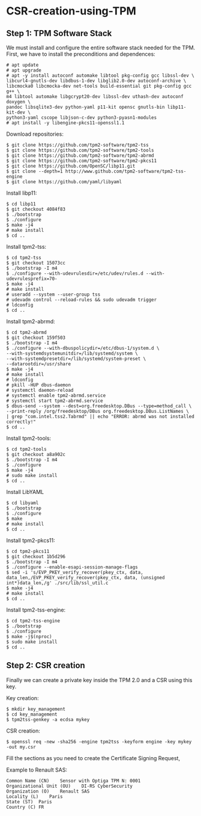 # CSR-creation-using-TPM
## Step 1: TPM Software Stack
We must install and configure the entire software stack needed for the TPM. First, we have to
install the preconditions and dependences:
```
# apt update
# apt upgrade
# apt -y install autoconf automake libtool pkg-config gcc libssl-dev \
libcurl4-gnutls-dev libdbus-1-dev libglib2.0-dev autoconf-archive \
libcmocka0 libcmocka-dev net-tools build-essential git pkg-config gcc g++ \
m4 libtool automake libgcrypt20-dev libssl-dev uthash-dev autoconf doxygen \
pandoc libsqlite3-dev python-yaml p11-kit opensc gnutls-bin libp11-kit-dev \
python3-yaml cscope libjson-c-dev python3-pyasn1-modules
# apt install -y libengine-pkcs11-openssl1.1
```
Download repositories:
```
$ git clone https://github.com/tpm2-software/tpm2-tss
$ git clone https://github.com/tpm2-software/tpm2-tools
$ git clone https://github.com/tpm2-software/tpm2-abrmd
$ git clone https://github.com/tpm2-software/tpm2-pkcs11
$ git clone https://github.com/OpenSC/libp11.git
$ git clone --depth=1 http://www.github.com/tpm2-software/tpm2-tss-engine
$ git clone https://github.com/yaml/libyaml
```
Install libp11:
```
$ cd libp11
$ git checkout 4084f83
$ ./bootstrap
$ ./configure
$ make -j4
# make install
$ cd ..
```
Install tpm2-tss:
```
$ cd tpm2-tss
$ git checkout 15073cc
$ ./bootstrap -I m4
$ ./configure --with-udevrulesdir=/etc/udev/rules.d --with-udevrulesprefix=70-
$ make -j4
# make install
# useradd --system --user-group tss
# udevadm control --reload-rules && sudo udevadm trigger
# ldconfig
$ cd ..
```
Install tpm2-abrmd:
```
$ cd tpm2-abrmd
$ git checkout 159f503
$ ./bootstrap -I m4
$ ./configure --with-dbuspolicydir=/etc/dbus-1/system.d \
--with-systemdsystemunitdir=/lib/systemd/system \
--with-systemdpresetdir=/lib/systemd/system-preset \
--datarootdir=/usr/share
$ make -j4
# make install
# ldconfig
# pkill -HUP dbus-daemon
# systemctl daemon-reload
# systemctl enable tpm2-abrmd.service
# systemctl start tpm2-abrmd.service
$ dbus-send --system --dest=org.freedesktop.DBus --type=method_call \
--print-reply /org/freedesktop/DBus org.freedesktop.DBus.ListNames \
| grep "com.intel.tss2.Tabrmd" || echo "ERROR: abrmd was not installed
correctly!"
$ cd ..
```
Install tpm2-tools:
```
$ cd tpm2-tools
$ git checkout a8a902c
$ ./bootstrap -I m4
$ ./configure
$ make -j4
# sudo make install
$ cd ..
```
Install LibYAML
```
$ cd libyaml
$ ./bootstrap
$ ./configure
$ make
# make install
$ cd ..
```
Install tpm2-pkcs11:
```
$ cd tpm2-pkcs11
$ git checkout 1b5d296
$ ./bootstrap -I m4
$ ./configure --enable-esapi-session-manage-flags
$ sed -i 's/EVP_PKEY_verify_recover(pkey_ctx, data, data_len,/EVP_PKEY_verify_recover(pkey_ctx, data, (unsigned int*)data_len,/g' ./src/lib/ssl_util.c
$ make -j4
# make install
$ cd ..
```
Install tpm2-tss-engine:
```
$ cd tpm2-tss-engine
$ ./bootstrap
$ ./configure
$ make -j$(nproc)
$ sudo make install
$ cd ..
```
## Step 2: CSR creation
Finally we can create a private key inside the TPM 2.0 and a CSR using this key.

Key creation:
```
$ mkdir key_management
$ cd key_management
$ tpm2tss-genkey -a ecdsa mykey
```
CSR creation:
```
$ openssl req -new -sha256 -engine tpm2tss -keyform engine -key mykey -out my.csr
```
Fill the sections as you need to create the Certificate Signing Request,

Example to Renault SAS:
```
Common Name (CN)	Sensor with Optiga TPM N: 0001
Organizational Unit (OU)	DI-RS CyberSecurity
Organization (O)	Renault SAS
Locality (L)	Paris
State (ST)	Paris
Country (C)	FR
```
